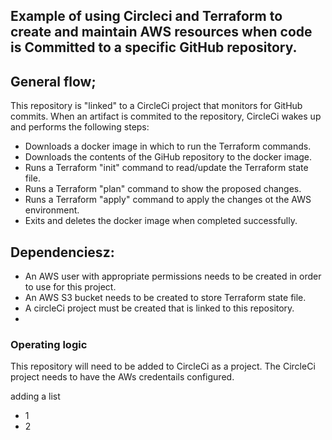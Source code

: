 ## Example of using Circleci and Terraform to create and maintain AWS resources when code is Committed to a specific GitHub repository.

## General flow;
This repository is "linked" to a CircleCi project that monitors for GitHub commits. When an artifact is commited to the repository, CircleCi wakes up and performs the following steps:

- Downloads a docker image in which to run the Terraform commands.
- Downloads the contents of the GiHub repository to the docker image.
- Runs a Terraform "init" command to read/update the Terraform state file.
- Runs a Terraform "plan" command to show the proposed changes.
- Runs a Terraform "apply" command to apply the changes ot the AWS environment.
- Exits and deletes the docker image when completed successfully.

## Dependenciesz:
- An AWS user with appropriate permissions needs to be created in order to use for this project.
- An AWS S3 bucket needs to be created to store Terraform state file.
- A circleCi project must be created that is linked to this repository.
- 
### Operating logic
This repository will need to be added to CircleCi as a project.
The CircleCi project needs to have the AWs credentails configured.

adding a list
- 1
- 2
